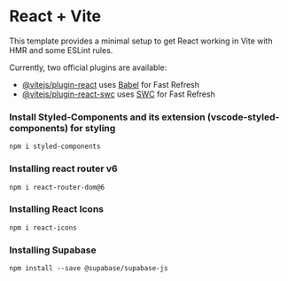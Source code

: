# React + Vite

This template provides a minimal setup to get React working in Vite with HMR and some ESLint rules.

Currently, two official plugins are available:

- [@vitejs/plugin-react](https://github.com/vitejs/vite-plugin-react/blob/main/packages/plugin-react/README.md) uses [Babel](https://babeljs.io/) for Fast Refresh
- [@vitejs/plugin-react-swc](https://github.com/vitejs/vite-plugin-react-swc) uses [SWC](https://swc.rs/) for Fast Refresh

### Install Styled-Components and its extension (vscode-styled-components) for styling

```
npm i styled-components
```

### Installing react router v6

```
npm i react-router-dom@6
```

### Installing React Icons

```
npm i react-icons
```

### Installing Supabase

```
npm install --save @supabase/supabase-js
```
